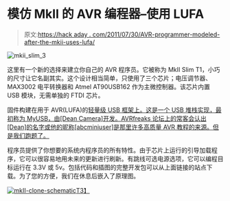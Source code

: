 # 模仿 MkII 的 AVR 编程器–使用 LUFA

> 原文:[https://hack aday . com/2011/07/30/AVR-programmer-modeled-after-the-mkii-uses-lufa/](https://hackaday.com/2011/07/30/avr-programmer-modelled-after-the-mkii-uses-lufa/)

![](../Images/9254949cba7c697cc877dc6e87e63225.png "mkii_slim_3")

这里有一个新的选择来建立你自己的 AVR 程序员。它被称为 MkII Slim T1，小巧的尺寸让它名副其实。这个设计相当简单，只使用了三个芯片；电压调节器、MAX3002 电平转换器和 Atmel AT90USB162 作为主微控制器。该芯片内置 USB 模块，无需单独的 FTDI 芯片。

固件构建在用于 AVR(LUFA)的[轻量级 USB 框架上。这是一个 USB 堆栈实现，最初称为 MyUSB，由[Dean Camera]开发。AVRfreaks 论坛上的常客会认出[Dean]的名字或他的昵称[abcminiuser]是那里许多高质量 AVR 教程的来源。但是我们跑题了。](http://code.google.com/p/lufa-lib/)

程序员提供了你想要的系统内程序员的所有特性。由于芯片上运行的引导加载程序，它可以很容易地用未来的更新进行刷新。有跳线可选电源选项，它可以编程目标运行在 3.3V 或 5v。包括代码和插图的完整开发包可以从上面链接的站点下载。为了您的方便，我们在休息后嵌入了原理图。

[![](../Images/cf7f4dd2c03517fa4a4fd8bb7cd62c04.png "mkII-clone-schematic")T3】](http://hackaday.com/wp-content/uploads/2011/07/mkii-clone-schematic.png)